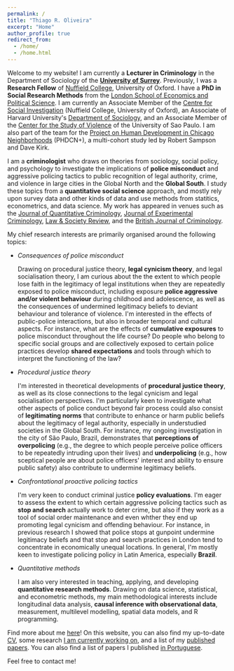 ```yaml
---
permalink: /
title: "Thiago R. Oliveira"
excerpt: "Home"
author_profile: true
redirect_from: 
  - /home/
  - /home.html
---
```


Welcome to my website! I am currently a **Lecturer in Criminology** in the Department of Sociology of the **[University of Surrey](https://www.surrey.ac.uk/department-sociology)**. Previously, I was a **Research Fellow** of [Nuffield College](https://www.nuffield.ox.ac.uk), University of Oxford. I have a **PhD in Social Research Methods** from the [London School of Economics and Political Science](http://www.lse.ac.uk/methodology). I am currently an Associate Member of the [Centre for Social Investigation](http://csi.nuff.ox.ac.uk) (Nuffield College, University of Oxford), an Associate of Harvard University's [Department of Sociology](https://sociology.fas.harvard.edu/), and an Associate Member of the [Center for the Study of Violence](https://nev.prp.usp.br/en/) of the University of Sao Paulo. I am also part of the team for the [Project on Human Development in Chicago Neighborhoods](https://sites.harvard.edu/phdcn/) (PHDCN+), a multi-cohort study led by Robert Sampson and Dave Kirk.

I am a **criminologist** who draws on theories from sociology, social policy, and psychology to investigate the implications of **police misconduct** and aggressive policing tactics to public recognition of legal authority, crime, and violence in large cities in the Global North and the **Global South**. I study these topics from a **quantitative social science** approach, and mostly rely upon survey data and other kinds of data and use methods from statitics, econometrics, and data science. My work has appeared in venues such as the [Journal of Quantitative Criminology](https://link.springer.com/article/10.1007/s10940-020-09478-2), [Journal of Experimental Criminology](https://link.springer.com/article/10.1007/s11292-022-09527-9), [Law & Society Review](https://onlinelibrary.wiley.com/doi/abs/10.1111/lasr.12589), and the [British Journal of Criminology](https://academic.oup.com/bjc/advance-article/doi/10.1093/bjc/azac069/6674351?login=false).

My chief research interests are primarily organised around the following topics:

  - *Consequences of police misconduct*
  
    Drawing on procedural justice theory, **legal cynicism theory**, and legal socialisation theory, I am curious about the the extent to which people lose faith in the legitimacy of legal institutions when they are repeatedly exposed to police misconduct, including exposure **police aggressive and/or violent behaviour**  during childhood and adolescence, as well as the consequences of undermined legitimacy beliefs to deviant behaviour and tolerance of violence. I'm interested in the effects of public-police interactions, but also in broader temporal and cultural aspects. For instance, what are the effects of **cumulative exposures** to police misconduct throughout the life course? Do people who belong to specific social groups and are collectively exposed to certain police practices develop **shared expectations** and tools through which to interpret the functioning of the law?
  
  - *Procedural justice theory*

    I'm interested in theoretical developments of **procedural justice theory**, as well as its close connections to the legal cynicism and legal socialisation perspectives. I'm particularly keen to investigate what other aspects of police conduct beyond fair process could also consist of **legitimating norms** that contribute to enhance or harm public beliefs about the legitimacy of legal authority, especially in understudied societies in the Global South. For instance, my ongoing investigation in the city of São Paulo, Brazil, demonstrates that **perceptions of overpolicing** (e.g., the degree to which people perceive police officers to be repeatedly intruding upon their lives) and **underpolicing** (e.g., how sceptical people are about police officers' interest and ability to ensure public safety) also contribute to undermine legitimacy beliefs.
  
  - *Confrontational proactive policing tactics*
  
    I'm very keen to conduct criminal justice **policy evaluations**. I'm eager to assess the extent to which certain aggressive policing tactics such as **stop and search** actually work to deter crime, but also if they work as a tool of social order maintenance and even whther they end up promoting legal cynicism and offending behaviour. For instance, in previous research I showed that police stops at gunpoint undermine legitimacy beliefs and that stop and search practices in London tend to concentrate in economically unequal locations. In general, I'm mostly keen to investigate policing policy in Latin America, especially **Brazil**.
    
  - *Quantitative methods*

    I am also very interested in teaching, applying, and developing **quantitative research methods**. Drawing on data science, statistical, and econometric methods, my main methodological interests include longitudinal data analysis, **causal inference with observational data**, measurement, multilevel modelling, spatial data models, and R programming.


Find more about me [here](https://www.thiagoroliveira.com/aboutme)! On this website, you can also find my up-to-date [CV](https://www.thiagoroliveira.com/cv/), some research [I am currently working on](https://www.thiagoroliveira.com/work-in-progress/), and a list of my [published papers](https://www.thiagoroliveira.com/publications_eng/). You can also find a list of papers I published [in Portuguese](https://www.thiagoroliveira.com/publications_pt/).

Feel free to contact me!
